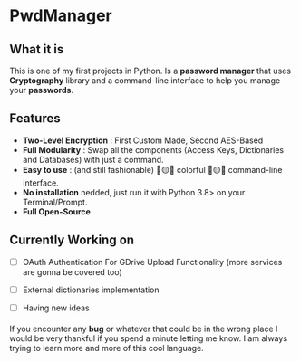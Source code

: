 # PwdManager

## What it is
This is one of my first projects in Python.
Is a **password manager** that uses **Cryptography** library and a command-line interface
to help you manage your **passwords**.

## Features
* **Two-Level Encryption** : First Custom Made, Second AES-Based
* **Full Modularity** : Swap all the components (Access Keys, Dictionaries and Databases)
                         with just a command.                 
* **Easy to use** : (and still fashionable) :red_circle::yellow_circle::large_blue_circle: colorful :red_circle::yellow_circle::large_blue_circle: command-line interface.
* **No installation** nedded, just run it with Python 3.8> on your Terminal/Prompt.
* **Full Open-Source**


## Currently Working on
- [ ] OAuth Authentication For GDrive Upload Functionality (more services are gonna be covered too)
- [ ] External dictionaries implementation
- [ ] Having new ideas


####
If you encounter any **bug** or whatever that could be in the wrong place I would be
very thankful if you spend a minute letting me know. I am always trying to learn
more and more of this cool language.


